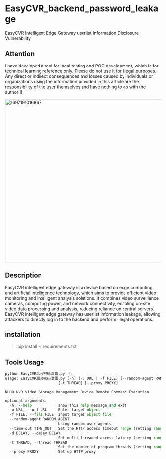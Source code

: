 # EasyCVR_backend_password_leakage
EasyCVR Intelligent Edge Gateway userlist Information Disclosure Vulnerability

## Attention
I have developed a tool for local testing and POC development, which is for technical learning reference only. Please do not use it for illegal purposes. Any direct or indirect consequences and losses caused by individuals or organizations using the information provided in this article are the responsibility of the user themselves and have nothing to do with the author!!!

<img width="527" alt="1697191016867" src="https://github.com/thedarknessdied/EasyCVR_backend_password_leakage/assets/56123966/10122467-45d7-45ac-85bb-df570cfe6ac7">

## Description
EasyCVR intelligent edge gateway is a device based on edge computing and artificial intelligence technology, which aims to provide efficient video monitoring and intelligent analysis solutions. It combines video surveillance cameras, computing power, and network connectivity, enabling on-site video data processing and analysis, reducing reliance on central servers. EasyCVR intelligent edge gateway has userlist information leakage, allowing attackers to directly log in to the backend and perform illegal operations.

## installation
> pip install -r requirements.txt

## Tools Usage
```python
python EasyCVR后台密码泄露.py -h
usage: EasyCVR后台密码泄露.py [-h] (-u URL | -f FILE) [--random-agent RANDOM_AGENT] [--time-out TIME_OUT] [-d DELAY]
                        [-t THREAD] [--proxy PROXY]

NUUO NVR Video Storage Management Device Remote Command Execution

optional arguments:
  -h, --help            show this help message and exit
  -u URL, --url URL     Enter target object
  -f FILE, --file FILE  Input target object file
  --random-agent RANDOM_AGENT
                        Using random user agents
  --time-out TIME_OUT   Set the HTTP access timeout range (setting range from 0 to 5)
  -d DELAY, --delay DELAY
                        Set multi threaded access latency (setting range from 0 to 5)
  -t THREAD, --thread THREAD
                        Set the number of program threads (setting range from 1 to 50)
  --proxy PROXY         Set up HTTP proxy
```
